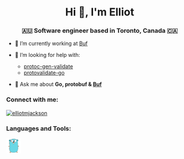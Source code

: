 <h1 align="center">Hi 👋, I'm Elliot</h1>
<h3 align="center">🇦🇺 Software engineer based in Toronto, Canada 🇨🇦</h3>

- 🔭 I’m currently working at [Buf](http://buf.build)

- 🤝 I’m looking for help with:
    - [protoc-gen-validate](https://github.com/bufbuild/protoc-gen-validate)
    - [protovalidate-go](https://github.com/bufbuild/protovalidate-go)

- 💬 Ask me about **Go, protobuf & [Buf](http://buf.build)**

<h3 align="left">Connect with me:</h3>
<p align="left">
<a href="https://linkedin.com/in/elliotmjackson" target="blank"><img align="center" src="https://raw.githubusercontent.com/rahuldkjain/github-profile-readme-generator/master/src/images/icons/Social/linked-in-alt.svg" alt="elliotmjackson" height="30" width="40" /></a>
</p>

<h3 align="left">Languages and Tools:</h3>
<p align="left"> <a href="https://golang.org" target="_blank" rel="noreferrer"> <img src="https://raw.githubusercontent.com/devicons/devicon/master/icons/go/go-original.svg" alt="go" width="40" height="40"/> </a> </p>
